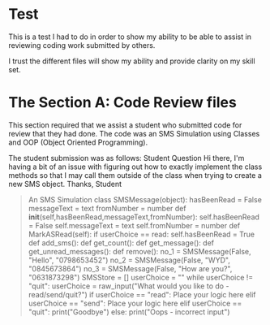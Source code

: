 # Test

This is a test I had to do in order to show my ability to be able to assist in reviewing coding work submitted by others.

I trust the different files will show my ability and provide clarity on my skill set.

# The Section A: Code Review files

This section required that we assist a student who submitted code for review that they had done.
The code was an SMS Simulation using Classes and OOP (Object Oriented Programming).

The student submission was as follows:
Student Question
Hi there,
I'm having a bit of an issue with figuring out how to exactly implement the class
methods so that I may call them outside of the class when trying to create a new
SMS object.
Thanks,
Student

> An SMS Simulation class SMSMessage(object):
hasBeenRead = False messageText = text fromNumber = number
def __init__(self,hasBeenRead,messageText,fromNumber):
self.hasBeenRead = False self.messageText = text
self.fromNumber = number
def MarkASRead(self):
if userChoice == read:
self.hasBeenRead = True
def add_sms():
def get_count():
def get_message():
def get_unread_messages():
def remove():
no_1 = SMSMessage(False, "Hello", "0798653452")
no_2 = SMSMessage(False, "WYD", "0845673864")
no_3 = SMSMessage(False, "How are you?", "0631873298")
SMSStore = [] userChoice = ""
while userChoice != "quit":
userChoice = raw_input("What would you like to do -
read/send/quit?")
if userChoice == "read":
> Place your logic here elif userChoice == "send": 
>Place your logic here elif userChoice == "quit":
print("Goodbye")
else:
print("Oops - incorrect input")

